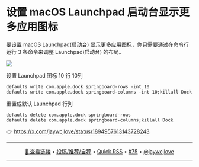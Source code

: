 设置 macOS Launchpad 启动台显示更多应用图标
===

要设置 macOS Launchpad(启动台) 显示更多应用图标，你只需要通过在命令行运行 3 条命令来调整 Launchpad(启动台) 的布局。

![](https://github.com/user-attachments/assets/7f3a096e-97e2-4e0a-9983-5a068d4b8875)

设置 Launchpad 图标 10 行 10列

```
defaults write com.apple.dock springboard-rows -int 10
defaults write com.apple.dock springboard-columns -int 10;killall Dock
```

重置成默认 Launchpad 行列

```
defaults delete com.apple.dock springboard-rows
defaults delete com.apple.dock springboard-columns;killall Dock
```

👉 https://x.com/jaywcjlove/status/1894957613143728243

---

<p align="center">
<a href="https://x.com/jaywcjlove/status/1894957613143728243" target="_blank">🔗 查看链接</a> • 
<a href="https://github.com/jaywcjlove/quick-rss/issues/new/choose" target="_blank">投稿/推荐/自荐</a> • 
<a href="https://wangchujiang.com/quick-rss/feeds/index.html" target="_blank">Quick RSS</a> • 
<a href="https://github.com/jaywcjlove/quick-rss/issues/75" target="_blank">#75</a> • 
<a href="https://github.com/jaywcjlove" target="_blank">@jaywcjlove</a>
</p>

---
    